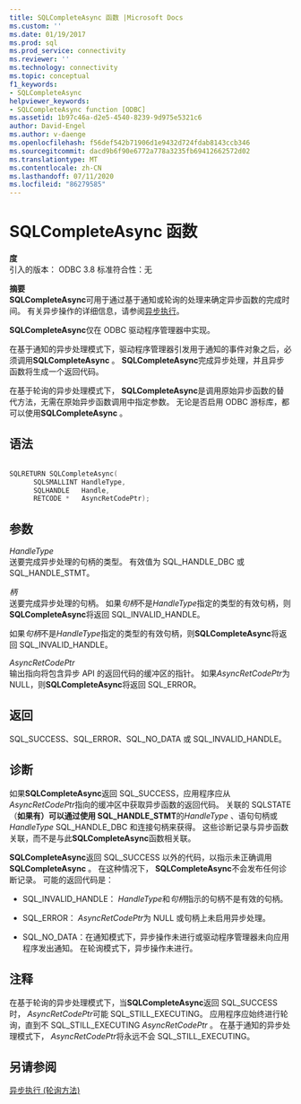 ```yaml
---
title: SQLCompleteAsync 函数 |Microsoft Docs
ms.custom: ''
ms.date: 01/19/2017
ms.prod: sql
ms.prod_service: connectivity
ms.reviewer: ''
ms.technology: connectivity
ms.topic: conceptual
f1_keywords:
- SQLCompleteAsync
helpviewer_keywords:
- SQLCompleteAsync function [ODBC]
ms.assetid: 1b97c46a-d2e5-4540-8239-9d975e5321c6
author: David-Engel
ms.author: v-daenge
ms.openlocfilehash: f56def542b71906d1e9432d724fdab8143ccb346
ms.sourcegitcommit: dacd9b6f90e6772a778a3235fb69412662572d02
ms.translationtype: MT
ms.contentlocale: zh-CN
ms.lasthandoff: 07/11/2020
ms.locfileid: "86279585"
---
```

# <a name="sqlcompleteasync-function"></a>SQLCompleteAsync 函数
**度**  
 引入的版本： ODBC 3.8 标准符合性：无  
  
 **摘要**  
 **SQLCompleteAsync**可用于通过基于通知或轮询的处理来确定异步函数的完成时间。 有关异步操作的详细信息，请参阅[异步执行](../../../odbc/reference/develop-app/asynchronous-execution.md)。  
  
 **SQLCompleteAsync**仅在 ODBC 驱动程序管理器中实现。  
  
 在基于通知的异步处理模式下，驱动程序管理器引发用于通知的事件对象之后，必须调用**SQLCompleteAsync** 。 **SQLCompleteAsync**完成异步处理，并且异步函数将生成一个返回代码。  
  
 在基于轮询的异步处理模式下， **SQLCompleteAsync**是调用原始异步函数的替代方法，无需在原始异步函数调用中指定参数。 无论是否启用 ODBC 游标库，都可以使用**SQLCompleteAsync** 。  
  
## <a name="syntax"></a>语法  
  
```cpp  
  
SQLRETURN SQLCompleteAsync(  
      SQLSMALLINT HandleType,  
      SQLHANDLE   Handle,  
      RETCODE *   AsyncRetCodePtr);  
```  
  
## <a name="arguments"></a>参数  
 *HandleType*  
 送要完成异步处理的句柄的类型。 有效值为 SQL_HANDLE_DBC 或 SQL_HANDLE_STMT。  
  
 *柄*  
 送要完成异步处理的句柄。 如果*句柄*不是*HandleType*指定的类型的有效句柄，则**SQLCompleteAsync**将返回 SQL_INVALID_HANDLE。  
  
 如果*句柄*不是*HandleType*指定的类型的有效句柄，则**SQLCompleteAsync**将返回 SQL_INVALID_HANDLE。  
  
 *AsyncRetCodePtr*  
 输出指向将包含异步 API 的返回代码的缓冲区的指针。 如果*AsyncRetCodePtr*为 NULL，则**SQLCompleteAsync**将返回 SQL_ERROR。  
  
## <a name="returns"></a>返回  
 SQL_SUCCESS、SQL_ERROR、SQL_NO_DATA 或 SQL_INVALID_HANDLE。  
  
## <a name="diagnostics"></a>诊断  
 如果**SQLCompleteAsync**返回 SQL_SUCCESS，应用程序应从*AsyncRetCodePtr*指向的缓冲区中获取异步函数的返回代码。 关联的 SQLSTATE （**如果有）可以通过使用 SQL_HANDLE_STMT**的*HandleType* 、语句句柄或*HandleType* SQL_HANDLE_DBC 和连接句柄来获得。 这些诊断记录与异步函数关联，而不是与此**SQLCompleteAsync**函数相关联。  
  
 **SQLCompleteAsync**返回 SQL_SUCCESS 以外的代码，以指示未正确调用**SQLCompleteAsync** 。 在这种情况下， **SQLCompleteAsync**不会发布任何诊断记录。 可能的返回代码是：  
  
-   SQL_INVALID_HANDLE： *HandleType*和*句柄*指示的句柄不是有效的句柄。  
  
-   SQL_ERROR： *AsyncRetCodePtr*为 NULL 或句柄上未启用异步处理。  
  
-   SQL_NO_DATA：在通知模式下，异步操作未进行或驱动程序管理器未向应用程序发出通知。 在轮询模式下，异步操作未进行。  
  
## <a name="comments"></a>注释  
 在基于轮询的异步处理模式下，当**SQLCompleteAsync**返回 SQL_SUCCESS 时， *AsyncRetCodePtr*可能 SQL_STILL_EXECUTING。 应用程序应始终进行轮询，直到不 SQL_STILL_EXECUTING *AsyncRetCodePtr* 。 在基于通知的异步处理模式下， *AsyncRetCodePtr*将永远不会 SQL_STILL_EXECUTING。  
  
## <a name="see-also"></a>另请参阅  
 [异步执行 (轮询方法) ](../../../odbc/reference/develop-app/asynchronous-execution-polling-method.md)
